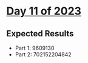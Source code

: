 # [Day 11 of 2023](https://adventofcode.com/2023/day/10)

## Expected Results

- Part 1: 9609130
- Part 2: 702152204842
